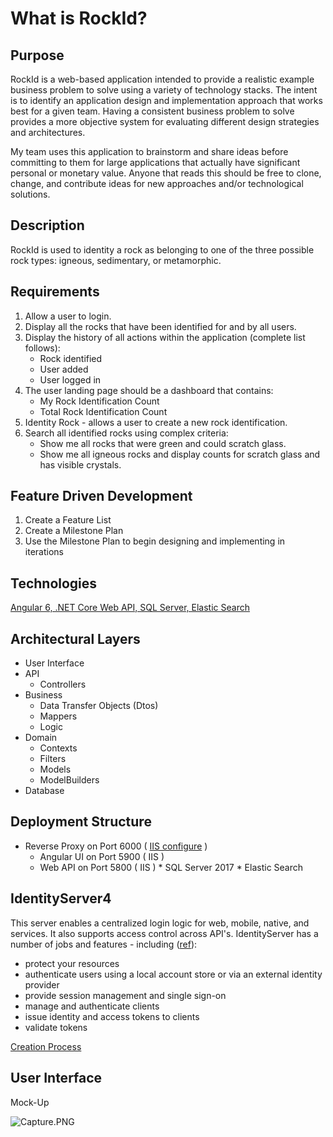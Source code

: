 # What is RockId? #

## Purpose ##

RockId is a web-based application intended to provide a realistic example business problem to solve using a variety of technology stacks.  The intent is to identify an application design and implementation approach that works best for a given team.  Having a consistent business problem to solve provides a more objective system for evaluating different design strategies and architectures.

My team uses this application to brainstorm and share ideas before committing to them for large applications that actually have significant personal or monetary value.  Anyone that reads this should be free to clone, change, and contribute ideas for new approaches and/or technological solutions.

## Description ##

RockId is used to identity a rock as belonging to one of the three possible rock types: igneous, sedimentary, or metamorphic.

## Requirements ##

1. Allow a user to login.
2. Display all the rocks that have been identified for and by all users.
3. Display the history of all actions within the application (complete list follows):
      * Rock identified
      * User added
      * User logged in
4. The user landing page should be a dashboard that contains:
      * My Rock Identification Count
      * Total Rock Identification Count
5. Identity Rock - allows a user to create a new rock identification.
6. Search all identified rocks using complex criteria:
      * Show me all rocks that were green and could scratch glass.
      * Show me all igneous rocks and display counts for scratch glass and has visible crystals.

## Feature Driven Development ##

1. Create a Feature List
2. Create a Milestone Plan
3. Use the Milestone Plan to begin designing and implementing in iterations

## Technologies ##

[Angular 6, .NET Core Web API, SQL Server, Elastic Search](TECHNOLOGIES.md)

## Architectural Layers ##

* User Interface
* API
     * Controllers
* Business
     * Data Transfer Objects (Dtos)
     * Mappers
     * Logic
* Domain
     * Contexts
     * Filters
     * Models
     * ModelBuilders
* Database

## Deployment Structure ##

* Reverse Proxy on Port 6000 ( [IIS configure](https://blogs.msdn.microsoft.com/friis/2016/08/25/setup-iis-with-url-rewrite-as-a-reverse-proxy-for-real-world-apps/) )
     * Angular UI on Port 5900 ( IIS )
     * Web API on Port 5800 ( IIS )
           * SQL Server 2017
           * Elastic Search

## IdentityServer4 ##

This server enables a centralized login logic for web, mobile, native, and services.  It also supports access control across API's.  IdentityServer has a number of jobs and features - including ([ref](http://docs.identityserver.io/en/release/intro/terminology.html)):

* protect your resources
* authenticate users using a local account store or via an external identity provider
* provide session management and single sign-on
* manage and authenticate clients
* issue identity and access tokens to clients
* validate tokens

[Creation Process](IDENTITYSERVERCREATION.md)

## User Interface ##

Mock-Up

![Capture.PNG](https://bitbucket.org/repo/kM9doxe/images/3953175467-Capture.PNG)